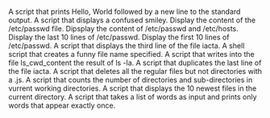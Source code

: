 A script that prints Hello, World followed by a new line to the standard output.
A script that displays a confused smiley.
Display the content of the /etc/passwd file.
Dipsplay the content of /etc/passwd and /etc/hosts.
Display the last 10 lines of /etc/passwd.
Display the first 10 lines of /etc/passwd.
A script that displays the third line of the file iacta.
A shell script that creates a funny file name specified.
A script that writes into the file ls_cwd_content the result of ls -la.
A script that duplicates the last line of the file iacta.
A script that deletes all the regular files but not directories with a .js.
A script that counts the number of directories and sub-directories in vurrent working directories.
A script that displays the 10 newest files in the current directory.
A script that takes a list of words as input and prints only words that appear exactly once.
